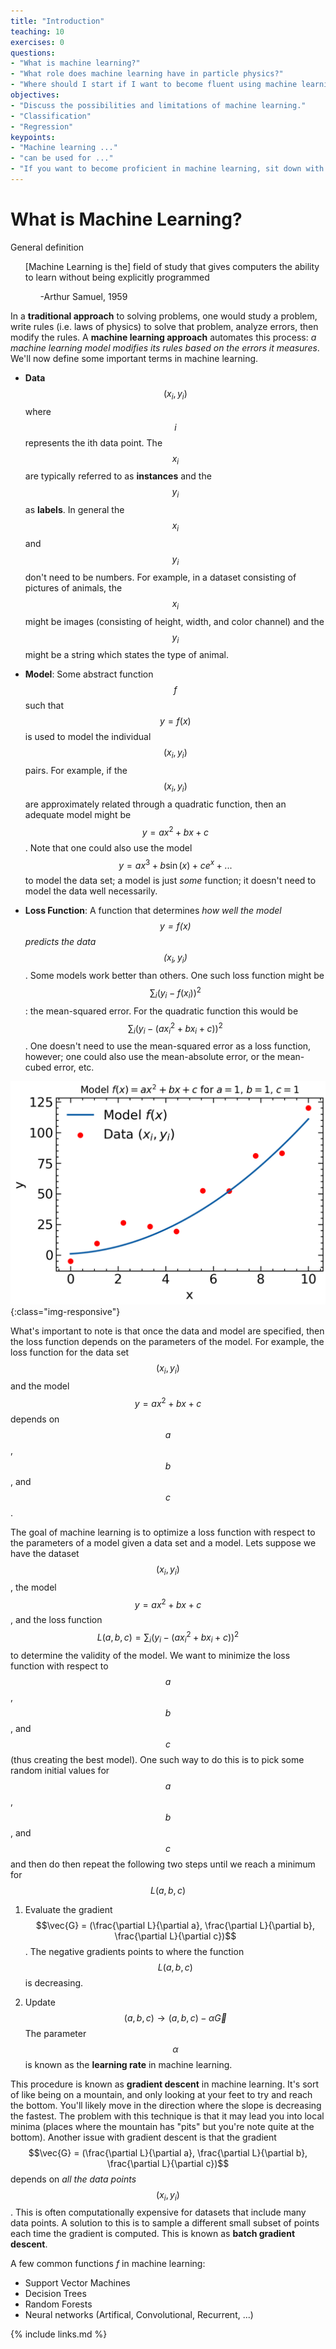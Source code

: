 ```yaml
---
title: "Introduction"
teaching: 10
exercises: 0
questions:
- "What is machine learning?"
- "What role does machine learning have in particle physics?"
- "Where should I start if I want to become fluent using machine learning techniques?"
objectives:
- "Discuss the possibilities and limitations of machine learning."
- "Classification"
- "Regression"
keypoints:
- "Machine learning ..."
- "can be used for ..."
- "If you want to become proficient in machine learning, sit down with the textbook ... and spend 30 mins every day coding through the book"
---
```


# What is Machine Learning?

General definition

<ul>
[Machine Learning is the] field of study that gives computers the ability to learn without being explicitly programmed
  <ul>
    -Arthur Samuel, 1959
  </ul>
</ul>

In a **traditional approach** to solving problems, one would study a problem, write rules (i.e. laws of physics) to solve that problem, analyze errors, then modify the rules. A **machine learning approach** automates this process: *a machine learning model modifies its rules based on the errors it measures*. We'll now define some important terms in machine learning.

  * **Data** $$(x_i, y_i)$$ where $$i$$ represents the ith data point. The $$x_i$$ are typically referred to as **instances** and the $$y_i$$ as **labels**. In general the $$x_i$$ and $$y_i$$ don't need to be numbers. For example, in a dataset consisting of pictures of animals, the $$x_i$$ might be images (consisting of height, width, and color channel) and the $$y_i$$ might be a string which states the type of animal.  
  
* **Model**: Some abstract function $$f$$ such that $$y=f(x)$$ is used to model the individual $$(x_i, y_i)$$ pairs. For example, if the $$(x_i, y_i)$$ are approximately related through a quadratic function, then an adequate model might be $$y=ax^2+bx+c$$. Note that one could also use the model $$y=ax^3+b\sin(x)+ce^x + ...$$ to model the data set; a model is just *some* function; it doesn't need to model the data well necessarily.

* **Loss Function**: A function that determines *how well the model $$y=f(x)$$ predicts the data $$(x_i, y_i)$$*. Some models work better than others. One such loss function might be $$\sum_i (y_i-f(x_i))^2$$: the mean-squared error. For the quadratic function this would be $$\sum_i (y_i-(ax_i^2+bx_i+c))^2$$. One doesn't need to use the mean-squared error as a loss function, however; one could also use the mean-absolute error, or the mean-cubed error, etc. 

![Quadratic model and data points](../plots/intro_image.png){:class="img-responsive"}


What's important to note is that once the data and model are specified, then the loss function depends on the parameters of the model. For example, the loss function for the data set $$(x_i, y_i)$$ and the model $$y=ax^2+bx+c$$ depends on $$a$$, $$b$$, and $$c$$.

The goal of machine learning is to optimize a loss function with respect to the parameters of a model given a data set and a model. Lets suppose we have the dataset $$(x_i, y_i)$$, the model $$y=ax^2+bx+c$$, and the loss function $$L(a, b, c) = \sum_i (y_i-(ax_i^2+bx_i+c))^2$$ to determine the validity of the model. We want to minimize the loss function with respect to $$a$$, $$b$$, and $$c$$ (thus creating the best model). One such way to do this is to pick some random initial values for $$a$$, $$b$$, and $$c$$ and then do then repeat the following two steps until we reach a minimum for $$L(a,b,c)$$

1. Evaluate the gradient $$\vec{G} = (\frac{\partial L}{\partial a}, \frac{\partial L}{\partial b}, \frac{\partial L}{\partial c})$$. The negative gradients points to where the function $$L(a,b,c)$$ is decreasing.

2. Update $$(a, b, c) \to (a, b, c) - \alpha \vec{G}$$ The parameter $$\alpha$$ is known as the **learning rate** in machine learning.

This procedure is known as **gradient descent** in machine learning. It's sort of like being on a mountain, and only looking at your feet to try and reach the bottom. You'll likely move in the direction where the slope is decreasing the fastest. The problem with this technique is that it may lead you into local minima (places where the mountain has "pits" but you're note quite at the bottom). Another issue with gradient descent is that the gradient $$\vec{G} = (\frac{\partial L}{\partial a}, \frac{\partial L}{\partial b}, \frac{\partial L}{\partial c})$$ depends on *all the data points* $$(x_i, y_i)$$. This is often computationally expensive for datasets that include many data points. A solution to this is to sample a different small subset of points each time the gradient is computed. This is known as **batch gradient descent**.  

A few common functions $f$ in machine learning:
* Support Vector Machines
* Decision Trees
* Random Forests
* Neural networks (Artifical, Convolutional, Recurrent, ...)





{% include links.md %}

